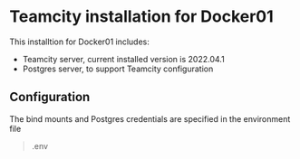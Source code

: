 # Teamcity installation for Docker01

This installtion for Docker01 includes:

- Teamcity server, current installed version is 2022.04.1
- Postgres server, to support Teamcity configuration

## Configuration

The bind mounts and Postgres credentials are specified in the environment file
> .env